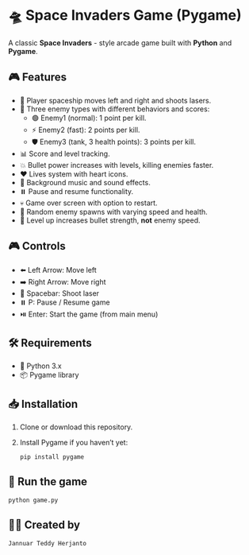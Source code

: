 # 🛸 Space Invaders Game (Pygame)

A classic **Space Invaders** - style arcade game built with **Python** and **Pygame**.

## 🎮 Features

- 🚀 Player spaceship moves left and right and shoots lasers.
- 👾 Three enemy types with different behaviors and scores:
  - 🟢 Enemy1 (normal): 1 point per kill.
  - ⚡ Enemy2 (fast): 2 points per kill.
  - 🛡️ Enemy3 (tank, 3 health points): 3 points per kill.
- 📊 Score and level tracking.
- 💥 Bullet power increases with levels, killing enemies faster.
- ❤️ Lives system with heart icons.
- 🎵 Background music and sound effects.
- ⏸️ Pause and resume functionality.
- 💀 Game over screen with option to restart.
- 🐾 Random enemy spawns with varying speed and health.
- 🔼 Level up increases bullet strength, **not** enemy speed.

## 🎮 Controls

- ⬅️ Left Arrow: Move left
- ➡️ Right Arrow: Move right
- 🔫 Spacebar: Shoot laser
- ⏸️ P: Pause / Resume game
- ⏯️ Enter: Start the game (from main menu)

## 🛠️ Requirements

- 🐍 Python 3.x
- 📦 Pygame library

## 📥 Installation

1. Clone or download this repository.
2. Install Pygame if you haven’t yet:

   ```bash
   pip install pygame
   ```

## 🚀 Run the game
```bash
python game.py
```

## 🧑‍💻 Created by
```bash
Jannuar Teddy Herjanto